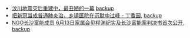 # 

##

- [汶川地震灾后重建中，最丑陋的一幕](http://archive.today/2023.05.12-204005/https://www.163.com/dy/article/I4HB94I105562MPW.html?f=post1603_tab_news) [backup](https://web.archive.org/web/20230512204004/https://www.163.com/dy/article/I4HB94I105562MPW.html?f=post1603_tab_news)
- [把新冠当成普通肺炎治，乡镇医院在沉默中过峰 - 丁香园](http://archive.today/2023.01.10-162433/https://k.sina.com.cn/article_7723381539_1cc597323001011h15.html), [backup](https://web.archive.org/web/20230527185819/https://k.sina.com.cn/article_7723381539_1cc597323001011h15.html)
- [NGO长沙富能成员 6月13日家属会见程渊纪实及长沙富能案判决书首次公开](http://archive.today/2023.06.15-154823/https://twitter.com/MindyShi227/status/1668491636026884097), [backup](https://web.archive.org/web/20230615173606/https://twitter.com/MindyShi227/status/1668491636026884097)
